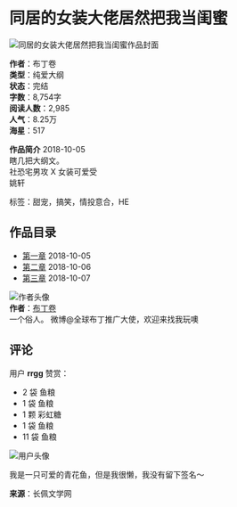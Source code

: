 # 同居的女装大佬居然把我当闺蜜

![同居的女装大佬居然把我当闺蜜作品封面](https://resourcecp-cdn.gongzicp.com/files/images/nocover.jpg?x-oss-process=style/original)

**作者**：布丁卷  
**类型**：纯爱大纲  
**状态**：完结  
**字数**：8,754字  
**阅读人数**：2,985  
**人气**：8.25万  
**海星**：517  

**作品简介** 2018-10-05  
瞎几把大纲文。  
社恐宅男攻 X 女装可爱受  
姚轩  

标签：甜宠，搞笑，情投意合，HE

## 作品目录
- [第一章](https://resourcecp-cdn.gongzicp.com/read-194073.html) 2018-10-05
- [第二章](https://resourcecp-cdn.gongzicp.com/read-194112.html) 2018-10-06
- [第三章](https://resourcecp-cdn.gongzicp.com/read-194114.html) 2018-10-07

![作者头像](https://resourcecp-cdn.gongzicp.com/uploads/20190113/542eca99c5c7e1b76203063d72fbe51a.jpg?x-oss-process=style/head)  
**作者**：[布丁卷](https://resourcecp-cdn.gongzicp.com/zone/user-134844.html)  
一个俗人。 微博@全球布丁推广大使，欢迎来找我玩噢  

## 评论
用户 **rrgg** 赞赏：
- 2 袋 鱼粮
- 1 袋 鱼粮
- 1 颗 彩虹糖
- 1 袋 鱼粮
- 11 袋 鱼粮

![用户头像](https://resourcecp-cdn.gongzicp.com/static/images/default_head.png?x-oss-process=style/head)

我是一只可爱的青花鱼，但是我很懒，我没有留下签名～  

**来源**：长佩文学网